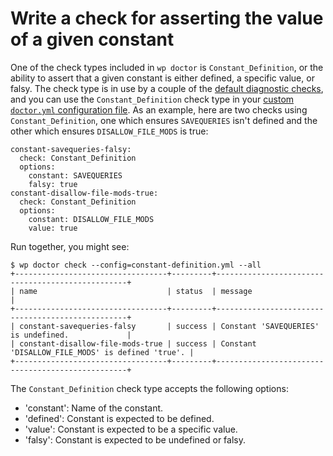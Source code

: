 # Write a check for asserting the value of a given constant

One of the check types included in `wp doctor` is `Constant_Definition`, or the ability to assert that a given constant is either defined, a specific value, or falsy. The check type is in use by a couple of the [default diagnostic checks](https://make.wordpress.org/cli/handbook/references/doctor/doctor-default-checks/), and you can use the `Constant_Definition` check type in your [custom `doctor.yml` configuration file](https://make.wordpress.org/cli/handbook/references/doctor/doctor-customize-config/). As an example, here are two checks using `Constant_Definition`, one which ensures `SAVEQUERIES` isn't defined and the other which ensures `DISALLOW_FILE_MODS` is true:

    constant-savequeries-falsy:
      check: Constant_Definition
      options:
        constant: SAVEQUERIES
        falsy: true
    constant-disallow-file-mods-true:
      check: Constant_Definition
      options:
        constant: DISALLOW_FILE_MODS
        value: true


Run together, you might see:

    $ wp doctor check --config=constant-definition.yml --all
    +----------------------------------+---------+--------------------------------------------------+
    | name                             | status  | message                                          |
    +----------------------------------+---------+--------------------------------------------------+
    | constant-savequeries-falsy       | success | Constant 'SAVEQUERIES' is undefined.             |
    | constant-disallow-file-mods-true | success | Constant 'DISALLOW_FILE_MODS' is defined 'true'. |
    +----------------------------------+---------+--------------------------------------------------+


The `Constant_Definition` check type accepts the following options:

* 'constant': Name of the constant.
* 'defined': Constant is expected to be defined.
* 'value': Constant is expected to be a specific value.
* 'falsy': Constant is expected to be undefined or falsy.
